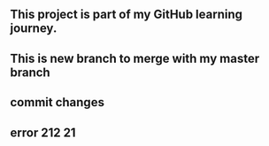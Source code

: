 
## This project is part of my GitHub learning journey.

## This is new branch to merge with my master branch

## commit changes

## error 212 21